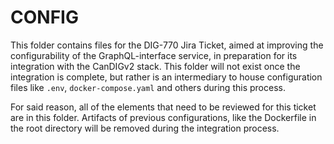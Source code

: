 # CONFIG

This folder contains files for the DIG-770 Jira Ticket, aimed at improving the configurability of the GraphQL-interface service, in preparation for its integration with the CanDIGv2 stack. This folder will not exist once the integration is complete, but rather is an intermediary to house configuration files like `.env`, `docker-compose.yaml` and others during this process.

For said reason, all of the elements that need to be reviewed for this ticket are in this folder. Artifacts of previous configurations, like the Dockerfile in the root directory will be removed during the integration process.
